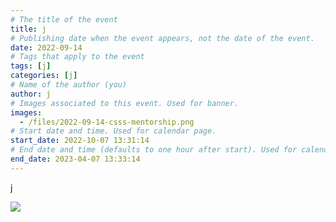 ```yaml
---
# The title of the event
title: j
# Publishing date when the event appears, not the date of the event.
date: 2022-09-14
# Tags that apply to the event
tags: [j]
categories: [j]
# Name of the author (you)
author: j
# Images associated to this event. Used for banner.
images:
  - /files/2022-09-14-csss-mentorship.png
# Start date and time. Used for calendar page.
start_date: 2022-10-07 13:31:14
# End date and time (defaults to one hour after start). Used for calendar page.
end_date: 2023-04-07 13:33:14
---
```


j

![](/files/2022-09-14-csss-mentorship.png)

